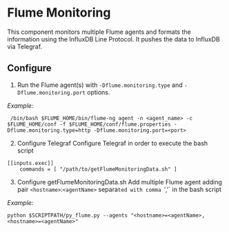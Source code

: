 # Flume Monitoring
This component monitors multiple Flume agents and formats the information using the InfluxDB Line Protocol.
It pushes the data to InfluxDB via Telegraf.


## Configure
1. Run the Flume agent(s) with `-Dflume.monitoring.type` and `-Dflume.monitoring.port` options.

*Example:*
~~~
 /bin/bash $FLUME_HOME/bin/flume-ng agent -n <agent_name> -c $FLUME_HOME/conf -f $FLUME_HOME/conf/flume.properties -Dflume.monitoring.type=http -Dflume.monitoring.port=<port>
~~~

2. Configure Telegraf
Configure Telegraf in order to execute the bash script
~~~
[[inputs.exec]]
    commands = [ "/path/to/getFlumeMonitoringData.sh" ]
~~~

3. Configure getFlumeMonitoringData.sh
Add multiple Flume agent adding pair `<hostname>`:`<agentName>` separa`ted with comma `','` in the bash script

*Example:*
~~~
python $SCRIPTPATH/py_flume.py --agents "<hostname>=<agentName>,<hostname>=<agentName>"
~~~
